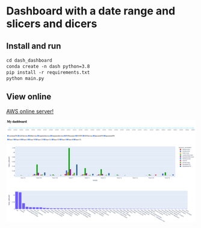# Dashboard with a date range and slicers and dicers

## Install and run
```
cd dash_dashboard
conda create -n dash python=3.8
pip install -r requirements.txt
python main.py
```

## View online
[AWS online server!](http://ec2-18-220-65-4.us-east-2.compute.amazonaws.com:8050/)

![screenshot](screenshot.png)
